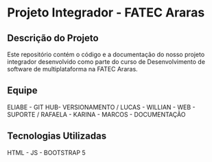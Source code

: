 
# Projeto Integrador - FATEC Araras

## Descrição do Projeto

Este repositório contém o código e a documentação do nosso projeto integrador desenvolvido como parte do curso de Desenvolvimento de software de multiplataforma na FATEC Araras.

## Equipe

ELIABE - GIT HUB- VERSIONAMENTO  / 
LUCAS - WILLIAN - WEB - SUPORTE / 
RAFAELA - KARINA - MARCOS - DOCUMENTAÇÃO

## Tecnologias Utilizadas

HTML - JS - BOOTSTRAP 5





